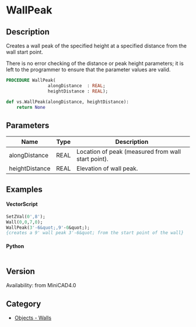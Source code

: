 # WallPeak

## Description
Creates a wall peak of the specified height at a specified distance from the wall start point.

There is no error checking of the distance or peak height parameters; it is left to the programmer to ensure that the parameter values are valid.

```pascal
PROCEDURE WallPeak(
				alongDistance  : REAL;
				heightDistance : REAL);
```

```python
def vs.WallPeak(alongDistance, heightDistance):
    return None
```

## Parameters
|Name|Type|Description|
|---|---|---|
|alongDistance|REAL|Location of peak (measured from wall start point).|
|heightDistance|REAL|Elevation of wall peak.|

## Examples
#### VectorScript ####
```pascal
SetZVal(0',8');
Wall(0,0,7,0);
WallPeak(3'-6&quot;,9'-0&quot;);
{creates a 9' wall peak 3'-6&quot; from the start point of the wall}
```
#### Python ####
```python

```

## Version
Availability: from MiniCAD4.0

## Category
* [Objects - Walls](../Categories/Objects%20-%20Walls.md)
